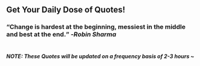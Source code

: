## Get Your Daily Dose of Quotes!
### <q>Change is hardest at the beginning, messiest in the middle and best at the end.</q> -<em>Robin Sharma</em> <br><br>
##### NOTE: These Quotes will be updated on a frequency basis of 2-3 hours ~
